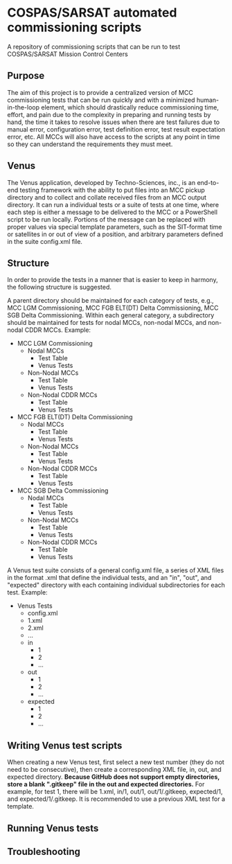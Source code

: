 # COSPAS/SARSAT automated commissioning scripts
A repository of commissioning scripts that can be run to test COSPAS/SARSAT Mission Control Centers

## Purpose
The aim of this project is to provide a centralized version of MCC commissioning tests that can be run quickly and with a minimized human-in-the-loop element, which should drastically reduce commissioning time, effort, and pain due to the complexity in preparing and running tests by hand, the time it takes to resolve issues when there are test failures due to manual error, configuration error, test definition error, test result expectation error, etc. All MCCs will also have access to the scripts at any point in time so they can understand the requirements they must meet.

## Venus
The Venus application, developed by Techno-Sciences, inc., is an end-to-end testing framework with the ability to put files into an MCC pickup directory and to collect and collate received files from an MCC output directory. It can run a individual tests or a suite of tests at one time, where each step is either a message to be delivered to the MCC or a PowerShell script to be run locally. Portions of the message can be replaced with proper values via special template parameters, such as the SIT-format time or satellites in or out of view of a position, and arbitrary parameters defined in the suite config.xml file.

## Structure
In order to provide the tests in a manner that is easier to keep in harmony, the following structure is suggested.

A parent directory should be maintained for each category of tests, e.g., MCC LGM Commissioning, MCC FGB ELT(DT) Delta Commissioning, MCC SGB Delta Commissioning. Within each general category, a subdirectory should be maintained for tests for nodal MCCs, non-nodal MCCs, and non-nodal CDDR MCCs. Example:

+ MCC LGM Commissioning
  + Nodal MCCs
    + Test Table
    + Venus Tests
  + Non-Nodal MCCs
    + Test Table
    + Venus Tests
  + Non-Nodal CDDR MCCs
    + Test Table
    + Venus Tests
+ MCC FGB ELT(DT) Delta Commissioning
  + Nodal MCCs
    + Test Table
    + Venus Tests
  + Non-Nodal MCCs
    + Test Table
    + Venus Tests
  + Non-Nodal CDDR MCCs
    + Test Table
    + Venus Tests
+ MCC SGB Delta Commissioning
  + Nodal MCCs
    + Test Table
    + Venus Tests
  + Non-Nodal MCCs
    + Test Table
    + Venus Tests
  + Non-Nodal CDDR MCCs
    + Test Table
    + Venus Tests

A Venus test suite consists of a general config.xml file, a series of XML files in the format <test number>.xml that define the individual tests, and an "in", "out", and "expected" directory with each containing individual subdirectories for each test. Example:

+ Venus Tests
  + config.xml
  + 1.xml
  + 2.xml
  + ...
  + in
    + 1
    + 2
    + ...
  + out
    + 1
    + 2
    + ...
  + expected
    + 1
    + 2
    + ...
   
## Writing Venus test scripts
When creating a new Venus test, first select a new test number (they do not need to be consecutive), then create a corresponding XML file, in, out, and expected directory. **Because GitHub does not support empty directories, store a blank ".gitkeep" file in the out and expected directories.** For example, for test 1, there will be 1.xml, in/1, out/1, out/1/.gitkeep, expected/1, and expected/1/.gitkeep. It is recommended to use a previous XML test for a template.

## Running Venus tests

## Troubleshooting
